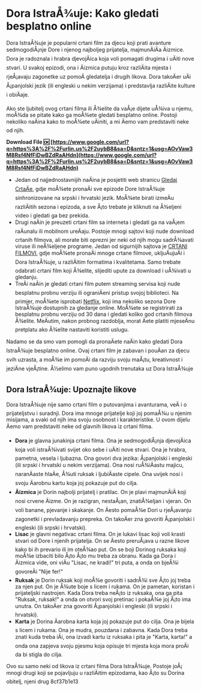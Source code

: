 # Dora IstraÅ¾uje: Kako gledati besplatno online
 
Dora IstraÅ¾uje je popularni crtani film za djecu koji prati avanture sedmogodiÅ¡nje Dore i njenog najboljeg prijatelja, majmunÄiÄa Äizmice. Dora je radoznala i hrabra djevojÄica koja voli pomagati drugima i uÄiti nove stvari. U svakoj epizodi, ona i Äizmica putuju kroz razliÄita mjesta i rjeÅ¡avaju zagonetke uz pomoÄ gledatelja i drugih likova. Dora takoÄer uÄi Å¡panjolski jezik (ili engleski u nekim verzijama) i predstavlja razliÄite kulture i obiÄaje.
 
Ako ste ljubitelj ovog crtani filma ili Å¾elite da vaÅ¡e dijete uÅ¾iva u njemu, moÅ¾da se pitate kako ga moÅ¾ete gledati besplatno online. Postoji nekoliko naÄina kako to moÅ¾ete uÄiniti, a mi Äemo vam predstaviti neke od njih.
 
**Download File 🆗 [https://www.google.com/url?q=https%3A%2F%2Furlin.us%2F2uybB8&sa=D&sntz=1&usg=AOvVaw3M8Rsf4NfFiDwBZdRaAHdn](https://www.google.com/url?q=https%3A%2F%2Furlin.us%2F2uybB8&sa=D&sntz=1&usg=AOvVaw3M8Rsf4NfFiDwBZdRaAHdn)**


 
- Jedan od najjednostavnijih naÄina je posjetiti web stranicu [Gledaj CrtaÄe](https://www.gledajcrtace.xyz/2022/09/dora-istrazuje.html), gdje moÅ¾ete pronaÄi sve epizode Dore IstraÅ¾uje sinhronizovane na srpski i hrvatski jezik. MoÅ¾ete birati izmeÄu razliÄitih sezona i epizoda, a sve Å¡to trebate je kliknuti na Å¾eljeni video i gledati ga bez prekida.
- Drugi naÄin je preuzeti crtani film sa interneta i gledati ga na vaÅ¡em raÄunalu ili mobilnom ureÄaju. Postoje mnogi sajtovi koji nude download crtanih filmova, ali morate biti oprezni jer neki od njih mogu sadrÅ¾avati viruse ili neÅ¾eljene programe. Jedan od sigurnijih sajtova je [CRTANI FILMOVI](https://www.tapatalk.com/groups/crtanifilmovifr/download-f46/), gdje moÅ¾ete pronaÄi mnoge crtane filmove, ukljuÄujuÄi i Dora IstraÅ¾uje, u razliÄitim formatima i kvalitetama. Samo trebate odabrati crtani film koji Å¾elite, slijediti upute za download i uÅ¾ivati u gledanju.
- TreÄi naÄin je gledati crtani film putem streaming servisa koji nude besplatnu probnu verziju ili ograniÄeni pristup svojoj biblioteci. Na primjer, moÅ¾ete isprobati [Netflix](https://www.netflix.com/title/70155569), koji ima nekoliko sezona Dore IstraÅ¾uje dostupnih za gledanje online. MoÅ¾ete se registrirati za besplatnu probnu verziju od 30 dana i gledati koliko god crtanih filmova Å¾elite. MeÄutim, nakon probnog razdoblja, morat Äete platiti mjeseÄnu pretplatu ako Å¾elite nastaviti koristiti uslugu.

Nadamo se da smo vam pomogli da pronaÄete naÄin kako gledati Dora IstraÅ¾uje besplatno online. Ovaj crtani film je zabavan i pouÄan za djecu svih uzrasta, a moÅ¾e im pomoÄi da razviju svoju maÅ¡tu, kreativnost i jeziÄne vjeÅ¡tine. Å½elimo vam puno ugodnih trenutaka uz Dora IstraÅ¾uje

## Dora IstraÅ¾uje: Upoznajte likove
 
Dora IstraÅ¾uje nije samo crtani film o putovanjima i avanturama, veÄ i o prijateljstvu i suradnji. Dora ima mnoge prijatelje koji joj pomaÅ¾u u njenim misijama, a svaki od njih ima svoju osobnost i karakteristike. U ovom dijelu Äemo vam predstaviti neke od glavnih likova iz crtani filma.

- **Dora** je glavna junakinja crtani filma. Ona je sedmogodiÅ¡nja djevojÄica koja voli istraÅ¾ivati svijet oko sebe i uÄiti nove stvari. Ona je hrabra, pametna, vesela i ljubazna. Ona govori dva jezika: Å¡panjolski i engleski (ili srpski i hrvatski u nekim verzijama). Ona nosi ruÅ¾iÄastu majicu, naranÄaste hlaÄe, Å¾uti ruksak i ljubiÄaste cipele. Ona uvijek nosi i svoju Äarobnu kartu koja joj pokazuje put do cilja.
- **Äizmica** je Dorin najbolji prijatelj i pratilac. On je plavi majmunÄiÄ koji nosi crvene Äizme. On je razigran, nestaÅ¡an, znatiÅ¾eljan i vjeran. On voli banane, pjevanje i skakanje. On Äesto pomaÅ¾e Dori u rjeÅ¡avanju zagonetki i prevladavanju prepreka. On takoÄer zna govoriti Å¡panjolski i engleski (ili srpski i hrvatski).
- **Lisac** je glavni negativac crtani filma. On je lukavi lisac koji voli krasti stvari od Dore i njenih prijatelja. On se Äesto preruÅ¡ava u razne likove kako bi ih prevario ili im oteÅ¾ao put. On se boji Dorinog ruksaka koji moÅ¾e izbaciti bilo Å¡to Å¡to mu treba za obranu. Kada ga Dora i Äizmica vide, oni viÄu "Lisac, ne kradi!" tri puta, a onda on bjeÅ¾i govoreÄi "Nije fer!"
- **Ruksak** je Dorin ruksak koji moÅ¾e govoriti i sadrÅ¾i sve Å¡to joj treba za njen put. On je Å¾ute boje s licem i rukama. On je pametan, koristan i prijateljski nastrojen. Kada Dora treba neÅ¡to iz ruksaka, ona ga pita "Ruksak, ruksak!" a onda on otvori svoj pretinac i pokaÅ¾e joj Å¡to ima unutra. On takoÄer zna govoriti Å¡panjolski i engleski (ili srpski i hrvatski).
- **Karta** je Dorina Äarobna karta koja joj pokazuje put do cilja. Ona je bijela s licem i rukama. Ona je mudra, pouzdana i zabavna. Kada Dora treba znati kuda treba iÄi, ona izvadi kartu iz ruksaka i pita je "Karta, karta!" a onda ona zapjeva svoju pjesmu koja opisuje tri mjesta koja mora proÄi da bi stigla do cilja.

Ovo su samo neki od likova iz crtani filma Dora IstraÅ¾uje. Postoje joÅ¡ mnogi drugi koji se pojavljuju u razliÄitim epizodama, kao Å¡to su Dorina obitelj, njeni drug
 8cf37b1e13
 
